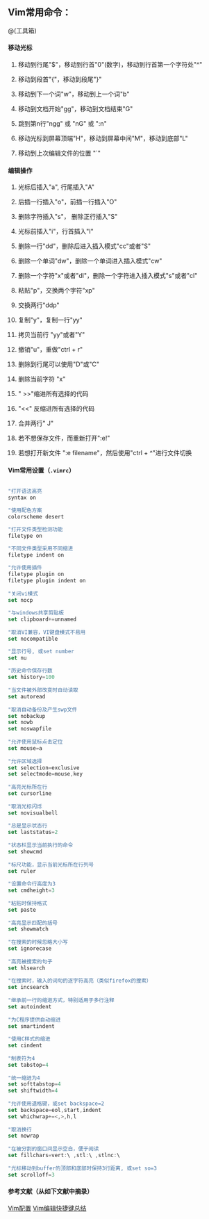 ## Vim常用命令：

@(工具箱)

#### 移动光标

1. 移动到行尾"$"，移动到行首"0"(数字)，移动到行首第一个字符处"^"

2. 移动到段首"{"，移动到段尾"}"

3. 移动到下一个词"w"，移动到上一个词"b"

4. 移动到文档开始"gg"，移动到文档结束"G"

5. 跳到第n行"ngg" 或 "nG" 或 ":n"

6. 移动光标到屏幕顶端"H"，移动到屏幕中间"M"，移动到底部"L"

7. 移动到上次编辑文件的位置 "`"

#### 编辑操作

1. 光标后插入"a", 行尾插入"A"

2. 后插一行插入"o"，前插一行插入"O"

3. 删除字符插入"s"， 删除正行插入"S"

4. 光标前插入"i"，行首插入"I"

5. 删除一行"dd"，删除后进入插入模式"cc"或者"S"

6. 删除一个单词"dw"，删除一个单词进入插入模式"cw"

7. 删除一个字符"x"或者"dl"，删除一个字符进入插入模式"s"或者"cl"

8. 粘贴"p"，交换两个字符"xp"

9. 交换两行"ddp"

10. 复制"y"，复制一行"yy"

11. 拷贝当前行 "yy"或者"Y"

12. 撤销"u"，重做"ctrl + r"

13. 删除到行尾可以使用"D"或"C"

14. 删除当前字符 "x"

15. " >>"缩进所有选择的代码

16.  "<<" 反缩进所有选择的代码

17. 合并两行" J"

18. 若不想保存文件，而重新打开":e!"

19. 若想打开新文件 ":e filename"，然后使用"ctrl + ^"进行文件切换

#### Vim常用设置（`.vimrc`）

``` javascript

"打开语法高亮
syntax on

"使用配色方案
colorscheme desert

"打开文件类型检测功能  
filetype on

"不同文件类型采用不同缩进  
filetype indent on  
  
"允许使用插件  
filetype plugin on  
filetype plugin indent on  
  
"关闭vi模式  
set nocp  
  
"与windows共享剪贴板  
set clipboard+=unnamed  
  
"取消VI兼容，VI键盘模式不易用  
set nocompatible

"显示行号, 或set number  
set nu  
  
"历史命令保存行数   
set history=100   
  
"当文件被外部改变时自动读取  
set autoread   
  
"取消自动备份及产生swp文件  
set nobackup  
set nowb  
set noswapfile  
  
"允许使用鼠标点击定位  
set mouse=a  
  
"允许区域选择  
set selection=exclusive  
set selectmode=mouse,key  
  
"高亮光标所在行  
set cursorline  
  
"取消光标闪烁  
set novisualbell  
  
"总是显示状态行  
set laststatus=2  
  
"状态栏显示当前执行的命令  
set showcmd  
  
"标尺功能，显示当前光标所在行列号  
set ruler  
  
"设置命令行高度为3  
set cmdheight=3  
  
"粘贴时保持格式  
set paste  
  
"高亮显示匹配的括号  
set showmatch  
  
"在搜索的时候忽略大小写  
set ignorecase  
   
"高亮被搜索的句子  
set hlsearch  
   
"在搜索时，输入的词句的逐字符高亮（类似firefox的搜索）  
set incsearch  
  
"继承前一行的缩进方式，特别适用于多行注释  
set autoindent  
  
"为C程序提供自动缩进  
set smartindent  
  
"使用C样式的缩进  
set cindent  
  
"制表符为4  
set tabstop=4  
  
"统一缩进为4  
set softtabstop=4  
set shiftwidth=4  
  
"允许使用退格键，或set backspace=2  
set backspace=eol,start,indent  
set whichwrap+=<,>,h,l  
  
"取消换行  
set nowrap  
  
"在被分割的窗口间显示空白，便于阅读  
set fillchars=vert:\ ,stl:\ ,stlnc:\  
  
"光标移动到buffer的顶部和底部时保持3行距离, 或set so=3
set scrolloff=3

```

#### 参考文献（从如下文献中摘录）

[Vim配置](https://blog.csdn.net/g_brightboy/article/details/14229139)
[Vim编辑快捷键总结](https://www.jianshu.com/p/6f13474d36ac)

